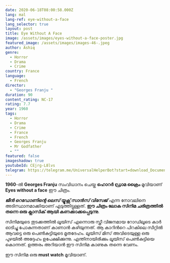 ```yaml
---
date: 2020-06-18T08:00:58.000Z
lang: mal
lang-ref: eye-without-a-face
lang_selector: true
layout: post
title: Eye Without A Face
image: /assets/images/eyes-without-a-face-poster.jpg
featured_image: /assets/images/images-46-.jpeg
author: Ashiq
genre:
  - Horror
  - Drama
  - Crime
country: France
language:
  - French
director:
  - "Georges Franju "
duration: 90
content_rating: NC-17
rating: 7.7
year: 1960
tags:
  - Horror
  - Drama
  - Crime
  - France
  - French
  - Georges Franju
  - Mr Godfather
  - ""
featured: false
imageshadow: true
youtubeId: CEjrg-L8lvs
telegram: https://telegram.me/UniversalHelperBot?start=download_Document_489
---
```

**1960**-ൽ **Georges Franju** സംവിധാനം ചെയ്ത **ഹൊറർ** **ഡ്രാമ ക്രൈം** മൂവിയാണ് **Eyes without a face** ഈ ചിത്രം.

***ജീൻ റെഡോണിന്റെ ലെസ് യ്യൂക്സ് സാൻസ് വിസേജ്*** എന്ന നോവലിനെ അടിസ്ഥാനമാക്കിയാണ് എടുത്തിട്ടുള്ളത്. **ഈ ചിത്രം ലോക സിനിമ ചരിത്രത്തിൽ തന്നെ ഒരു ക്ലാസിക് ആയി കണക്കാക്കപ്പെടുന്നു**.

സിനിമയുടെ തുടക്കത്തിൽ ലൂയിസ് എന്നൊരു സ്ത്രീ വിജനമായ റോഡിലൂടെ കാർ ഓടിച്ചു പോകുന്നതാണ് കാണാൻ കഴിയുന്നത്. ആ കാറിൻറെ പിറകിലെ സീറ്റിൽ ആവട്ടെ ഒരു പെൺകുട്ടിയുടെ മൃതദേഹം. ലൂയിസ് മിസ് അവിടെയുള്ള ഒരു പുഴയിൽ അദ്ദേഹം ഉപേക്ഷിക്കുന്നു. എന്തിനായിരിക്കും ലൂയിസ് പെൺകുട്ടിയെ കൊന്നത്. ഉത്തരം അറിയാൻ ഈ സിനിമ കാണുക തന്നെ വേണം.

ഈ സിനിമ ഒരു **must watch** മൂവിയാണ്.
